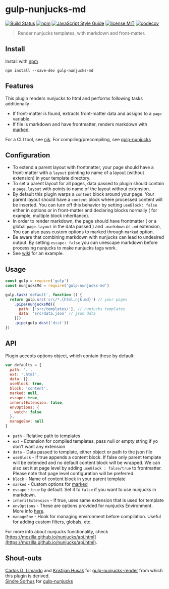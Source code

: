 # gulp-nunjucks-md
[![Build Status](https://travis-ci.org/mohitsinghs/gulp-nunjucks-md.svg)](https://travis-ci.org/mohitsinghs/gulp-nunjucks-md)
[![npm](https://badge.fury.io/js/gulp-nunjucks-md.svg)](http://badge.fury.io/js/gulp-nunjucks-md)
[![JavaScript Style Guide](https://img.shields.io/badge/code_style-standard-brightgreen.svg)](https://standardjs.com)
[![license MIT](https://img.shields.io/badge/license-MIT-brightgreen.svg)](https://github.com/mohitsinghs/gulp-nunjucks-md/blob/master/LICENSE)
[![codecov](https://codecov.io/gh/mohitsinghs/gulp-nunjucks-md/branch/master/graph/badge.svg)](https://codecov.io/gh/mohitsinghs/gulp-nunjucks-md)
> Render nunjucks templates, with markdown and front-matter.

## Install

Install with [npm](https://npmjs.com/package/gulp-nunjucks-md)

```
npm install --save-dev gulp-nunjucks-md
```

## Features
This plugin renders nunjucks to html and performs following tasks additionally &ndash;
* If front-matter is found, extracts front-matter data and assigns to a `page` variable.
* If file is markdown and have frontmatter, renders markdown with [marked](https://github.com/chjj/marked).

 For a CLI tool, see [njk](https://npm.im/njk).
 For compiling/precompiling, see [gulp-nunjucks](https://npm.im/njk)

## Configuration

- To extend a parent layout with frontmatter, your page should have a front-matter with a `layout` pointing to name of a layout (without extension) in your template directory.
- To set a parent layout for all pages, data passed to plugin should contain a `page.layout` with points to name of the layout without extension.
- By default this plugin warps a `content` block around your page. Your parent layout should have a `content` block where processed content will be inserted. You can turn off this behavior by setting `useBlock: false` either in options or in front-matter and declaring blocks normally ( for example, multiple block inheritance).
- In order to render markdown, the page should have frontmatter ( or a global `page.layout` in the data passed ) and `.markdown` or `.md` extension, You can also pass custom options to marked through `marked` option. 
- Be aware that combining markdown with nunjucks can lead to undesired output. By setting `escape: false` you can unescape markdown before processing nunjucks to make nunjucks tags work.
- See [wiki](https://github.com/mohitsinghs/gulp-nunjucks-md/wiki) for an example.

## Usage

```js
const gulp = require('gulp')
const nunjucksMd = require('gulp-nunjucks-md')

gulp.task('default', function () {
  return gulp.src('src/*.{html,njk,md}') // your pages
    .pipe(nunjucksMd({
      path: ['src/templates/'], // nunjucks templates
      data: 'src/data.json' // json data
    }))
    .pipe(gulp.dest('dist'))
})
```

## API
Plugin accepts options object, which contain these by default:

```js
var defaults = {
  path: '.',
  ext: '.html',
  data: {},
  useBlock: true,
  block: 'content',
  marked: null,
  escape: true,
  inheritExtension: false,
  envOptions: {
    watch: false
  },
  manageEnv: null
}
```

* `path` - Relative path to templates
* `ext` - Extension for compiled templates, pass null or empty string if yo don't want any extension
* `data` - Data passed to template, either object or path to the json file
* `useBlock` - If true appends a content block. If false only parent template will be extended and no default content block will be wrapped. We can also set it at page level by adding `useBlock : false/true` to frontmatter. Please note that page level configuration will be preferred.
* `block` - Name of content block in your parent template
* `marked` - Custom options for [marked](https://github.com/chjj/marked)
* `escape` - `true` by default. Set it to `false` if you want to use nunjucks in markdown.
* `inheritExtension` - If true, uses same extension that is used for template
* `envOptions` - These are options provided for nunjucks Environment. More info [here](https://mozilla.github.io/nunjucks/api.html#configure).
* `manageEnv` - Hook for managing environment before compilation. Useful for adding custom filters, globals, etc.

For more info about nunjucks functionality, check [https://mozilla.github.io/nunjucks/api.html](https://mozilla.github.io/nunjucks/api.html).

## Shout-outs

[Carlos G. Limardo](http://limardo.org) and [Kristijan Husak](http://kristijanhusak.com) for [gulp-nunjucks-render](https://npm.im/gulp-nunjucks-render) from which this plugin is derived.  
[Sindre Sorhus](http://sindresorhus.com/) for [gulp-nunjucks](https://npm.im/gulp-nunjucks)
